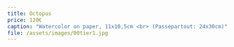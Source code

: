 ```yaml
---
title: Octopus
price: 120€
caption: "Watercolor on paper, 11x10,5cm <br> (Passepartout: 24x30cm)"
file: /assets/images/00tier1.jpg
---
```


